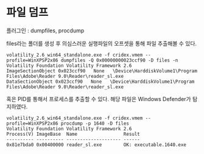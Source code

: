 # **파일 덤프**

플러그인 : dumpfiles, procdump

files라는 폴더를 생성 후 의심스러운 실행파일의 오프셋을 통해 파일 추출해볼 수 있다.

```
volatility_2.6_win64_standalone.exe -f cridex.vmem --profile=WinXPSP2x86 dumpfiles -Q 0x00000000023ccf90 -D files -n
Volatility Foundation Volatility Framework 2.6
ImageSectionObject 0x023ccf90   None   \Device\HarddiskVolume1\Program Files\Adobe\Reader 9.0\Reader\reader_sl.exe
DataSectionObject 0x023ccf90   None   \Device\HarddiskVolume1\Program Files\Adobe\Reader 9.0\Reader\reader_sl.exe
```

혹은 PID를 통해서 프로세스를 추출할 수 있다. 해당 파일은 Windows Defender가 탐지하였다.

```
volatility_2.6_win64_standalone.exe -f cridex.vmem --profile=WinXPSP2x86 procdump -p 1640 -D files
Volatility Foundation Volatility Framework 2.6
Process(V) ImageBase  Name                 Result
---------- ---------- -------------------- ------
0x81e7bda0 0x00400000 reader_sl.exe        OK: executable.1640.exe
```